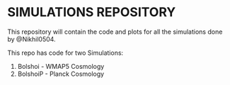 # SIMULATIONS REPOSITORY

This repository will contain the code and plots for all the simulations
done by @Nikhil0504.

This repo has code for two Simulations:
1. Bolshoi - WMAP5 Cosmology
2. BolshoiP - Planck Cosmology